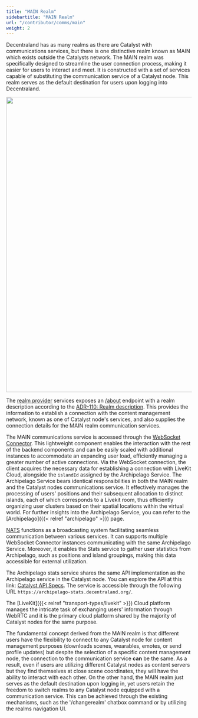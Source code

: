 ```yaml
---
title: "MAIN Realm"
sidebartitle: "MAIN Realm"
url: "/contributor/comms/main"
weight: 2
---
```


Decentraland has as many realms as there are Catalyst with communications services, but there is one distinctive realm known as MAIN which exists outside the Catalysts network. The MAIN realm was specifically designed to streamline the user connection process, making it easier for users to interact and meet. It is constructed with a set of services capable of substituting the communication service of a Catalyst node. This realm serves as the default destination for users upon logging into Decentraland.

<img src="/images/main-realm.png" width="800"/>

The [realm provider](https://github.com/decentraland/realm-provider) services exposes an [/about](https://realm-provider.decentraland.org/main/about) endpoint with a realm description according to the [ADR-110: Realm description](https://adr.decentraland.org/adr/ADR-110). This provides the information to establish a connection with the content management network, known as one of Catalyst node's services, and also supplies the connection details for the MAIN realm communication services. 

The MAIN communications service is accessed through the [WebSocket Connector](https://github.com/decentraland/archipelago-workers). This lightweight component enables the interaction with the rest of the backend components and can be easily scaled with additional instances to accommodate an expanding user load, efficiently managing a greater number of active connections. Via the WebSocket connection, the client acquires the necessary data for establishing a connection with LiveKit Cloud, alongside the `islandId` assigned by the Archipelago Service. The Archipelago Service bears identical responsibilities in both the MAIN realm and the Catalyst nodes communications service. It effectively manages the processing of users' positions and their subsequent allocation to distinct islands, each of which corresponds to a Livekit room, thus efficiently organizing user clusters based on their spatial locations within the virtual world. For further insights into the Archipelago Service, you can refer to the [Archipelago]({{< relref "archipelago" >}}) page.

[NATS](https://nats.io/) functions as a broadcasting system facilitating seamless communication between various services. It can supports multiple WebSocket Connector instances communicating with the same Archipelago Service. Moreover, it enables the Stats service to gather user statistics from Archipelago, such as positions and island groupings, making this data accessible for external utilization.

The Archipelago stats service shares the same API implementation as the Archipelago service in the Catalyst node. You can explore the API at this link: [Catalyst API Specs](https://decentraland.github.io/catalyst-api-specs/#tag/Archipelago). The service is accessible through the following URL `https://archipelago-stats.decentraland.org/`. 

The [LiveKit]({{< relref "transport-types/livekit" >}}) Cloud platform manages the intricate task of exchanging users' information through WebRTC and it is the primary cloud platform shared by the majority of Catalyst nodes for the same purpose. 

The fundamental concept derived from the MAIN realm is that different users have the flexibility to connect to any Catalyst node for content management purposes (downloads scenes, wearables, emotes, or send profile updates) but despite the selection of a specific content management node, the connection to the communication service **can** be the same. As a result, even if users are utilizing different Catalyst nodes as content servers but they find themselves at close scene coordinates, they will have the ability to interact with each other. On the other hand, the MAIN realm just serves as the default destination upon logging in, yet users retain the freedom to switch realms to any Catalyst node equipped with a communication service. This can be achieved through the existing mechanisms, such as the '/changerealm' chatbox command or by utilizing the realms navigation UI.
